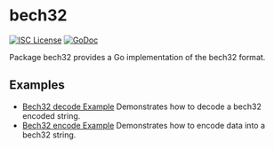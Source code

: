 bech32
==========

[![ISC License](http://img.shields.io/badge/license-ISC-blue.svg)](https://choosealicense.com/licenses/isc/)
[![GoDoc](https://godoc.org/github.com/quantumx-coin/qtmd/util/bech32?status.png)](http://godoc.org/github.com/quantumx-coin/qtmd/util/bech32)

Package bech32 provides a Go implementation of the bech32 format.

## Examples

* [Bech32 decode Example](http://godoc.org/github.com/quantumx-coin/qtmd/util/bech32#example-Bech32Decode)
  Demonstrates how to decode a bech32 encoded string.
* [Bech32 encode Example](http://godoc.org/github.com/quantumx-coin/qtmd/util/bech32#example-BechEncode)
  Demonstrates how to encode data into a bech32 string.

